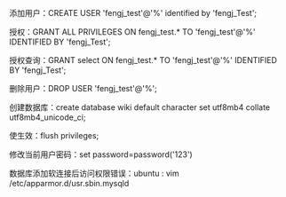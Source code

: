 添加用户：CREATE USER 'fengj_test'@'%' identified by 'fengj_Test';

授权：GRANT ALL PRIVILEGES ON fengj_test.* TO 'fengj_test'@'%' IDENTIFIED BY 'fengj_Test';

授权查询：GRANT select ON fengj_test.* TO 'fengj_test'@'%' IDENTIFIED BY 'fengj_Test';

删除用户：DROP USER 'fengj_test'@'%';

创建数据库：create database wiki default character set utf8mb4 collate utf8mb4_unicode_ci;

使生效：flush privileges;

修改当前用户密码：set password=password('123')

数据库添加软连接后访问权限错误：ubuntu : vim /etc/apparmor.d/usr.sbin.mysqld